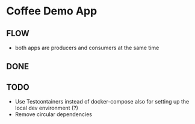 # Coffee Demo App

## FLOW
* both apps are producers and consumers at the same time


## DONE


## TODO
* Use Testcontainers instead of docker-compose also for setting up the local dev environment (?)
* Remove circular dependencies